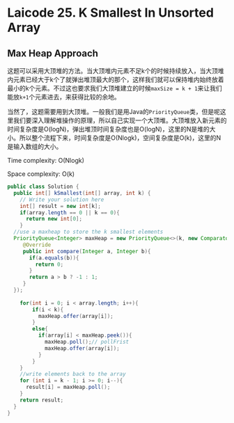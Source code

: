 # Laicode 25. K Smallest In Unsorted Array

## Max Heap Approach

这题可以采用大顶堆的方法。当大顶堆内元素不足k个的时候持续放入，当大顶堆内元素已经大于k个了就弹出堆顶最大的那个，这样我们就可以保持堆内始终放着最小的k个元素。不过这也要求我们大顶堆建立的时候`maxSize = k + 1`来让我们能放`k+1`个元素进去，来获得比较的余地。

当然了，这题需要用到大顶堆。一般我们是用Java的`PriorityQueue`类，但是呢这里我们要深入理解堆操作的原理，所以自己实现一个大顶堆。大顶堆放入新元素的时间复杂度是O(logN)，弹出堆顶时间复杂度也是O(logN)，这里的N是堆的大小。所以整个流程下来，时间复杂度是O(Nlogk)，空间复杂度是O(k)，这里的N是输入数组的大小。

Time complexity: O(Nlogk)

Space complexity: O(k)

```java
public class Solution {
  public int[] kSmallest(int[] array, int k) {
    // Write your solution here
    int[] result = new int[k];
    if(array.length == 0 || k == 0){
      return new int[0];
    }
  //use a maxheap to store the k smallest elements
  PriorityQueue<Integer> maxHeap = new PriorityQueue<>(k, new Comparator<Integer>(){
     @Override
     public int compare(Integer a, Integer b){
       if(a.equals(b)){
         return 0;
       }
       return a > b ? -1 : 1;
     }
  });
    
    for(int i = 0; i < array.length; i++){
        if(i < k){
          maxHeap.offer(array[i]);
        }
        else{
          if(array[i] < maxHeap.peek()){
            maxHeap.poll();// pollFrist
            maxHeap.offer(array[i]); 
          }
        }
    }
    //write elements back to the array
    for (int i = k - 1; i >= 0; i--){
      result[i] = maxHeap.poll();
    }
    return result;
  }
}

```